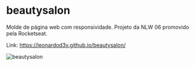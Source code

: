 # beautysalon
Molde de página web com responsividade.
Projeto da NLW 06 promovido pela Rocketseat.

Link:  https://leonardod3v.github.io/beautysalon/

![beautysalon](https://user-images.githubusercontent.com/73203425/170809364-ede11342-0876-4efc-a4eb-e547fcf638ec.png)
